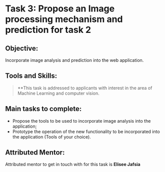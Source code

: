 # Task 3:  Propose an Image processing mechanism and prediction  for task 2

## Objective: 
Incorporate image analysis and prediction into the web application. 
## Tools and Skills: 
>**This task is addressed to applicants with interest in the area of Machine Learning and computer vision.
## Main tasks to complete:
- Propose the tools to be used to incorporate image analysis into the application;
- Prototype the operation of the new functionality to be incorporated into the application (Tools of your choice).

## Attributed Mentor:
Attributed mentor to get in touch with for this task is **Elisee Jafsia**
















